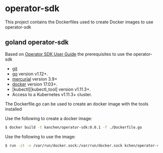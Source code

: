 # operator-sdk
This project contains the Dockerfiles used to create Docker images to use operator-sdk

## goland operator-sdk

Based on [Operator SDK User Guide][operator_sdk_user_guide]
the prerequisites to use the operator-sdk

- [git][git_tool]
- [go][go_tool] version v1.12+.
- [mercurial][mercurial_tool] version 3.9+
- [docker][docker_tool] version 17.03+.
- [kubectl][kubectl_tool] version v1.11.3+.
- Access to a Kubernetes v1.11.3+ cluster.

The Dockerfile.go can be used to create an docker image with the tools installed

Use the following to create a docker image:

```sh
$ docker build -t kanchen/operator-sdk:0.0.1 -f ./Dockerfile.go
```

Use the following to use the image:

```sh
$ run -it -v /var/run/docker.sock:/var/run/docker.sock kchen/operator-sdk:0.0.1 /bin/sh
```

[operator_sdk_user_guide]: https://github.com/operator-framework/operator-sdk/blob/master/doc/user-guide.md
[git_tool]: https://git-scm.com/downloads
[mercurial_tool]: https://www.mercurial-scm.org/downloads
[go_tool]: https://golang.org/dl/
[docker_tool]: https://docs.docker.com/install/
